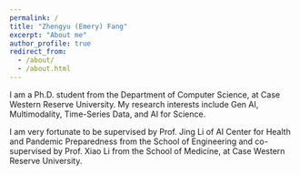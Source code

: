 ```yaml
---
permalink: /
title: "Zhengyu (Emery) Fang"
excerpt: "About me"
author_profile: true
redirect_from: 
  - /about/
  - /about.html
---
```


I am a Ph.D. student from the Department of Computer Science, at Case Western Reserve University. My research interests include Gen AI, Multimodality, Time-Series Data, and AI for Science.
        
I am very fortunate to be supervised by Prof. Jing Li of AI Center for Health and Pandemic Preparedness from the School of Engineering and co-supervised by Prof. Xiao Li from the School of Medicine, at Case Western Reserve University.
